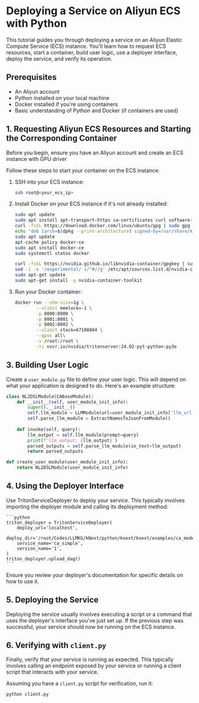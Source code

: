 # Deploying a Service on Aliyun ECS with Python

This tutorial guides you through deploying a service on an Aliyun Elastic Compute Service (ECS) instance. You'll learn how to request ECS resources, start a container, build user logic, use a deployer interface, deploy the service, and verify its operation.

## Prerequisites

- An Aliyun account
- Python installed on your local machine
- Docker installed if you're using containers
- Basic understanding of Python and Docker (if containers are used)

## 1. Requesting Aliyun ECS Resources and Starting the Corresponding Container

Before you begin, ensure you have an Aliyun account and create an ECS instance with GPU driver

Follow these steps to start your container on the ECS instance:

1. SSH into your ECS instance:

    ```bash
    ssh root@<your_ecs_ip>
    ```

2. Install Docker on your ECS instance if it's not already installed:

    ```bash
    sudo apt update
    sudo apt install apt-transport-https ca-certificates curl software-properties-common
    curl -fsSL https://download.docker.com/linux/ubuntu/gpg | sudo gpg --dearmor -o /usr/share/keyrings/docker-archive-keyring.gpg
    echo "deb [arch=$(dpkg --print-architecture) signed-by=/usr/share/keyrings/docker-archive-keyring.gpg] https://download.docker.com/linux/ubuntu $(lsb_release -cs) stable" | sudo tee /etc/apt/sources.list.d/docker.list > /dev/null
    sudo apt update
    apt-cache policy docker-ce
    sudo apt install docker-ce
    sudo systemctl status docker

    curl -fsSL https://nvidia.github.io/libnvidia-container/gpgkey | sudo gpg --dearmor -o /usr/share/keyrings/nvidia-container-toolkit-keyring.gpg && curl -s -L https://nvidia.github.io/libnvidia-container/stable/deb/nvidia-container-toolkit.list | sed 's#deb https://#deb [signed-by=/usr/share/keyrings/nvidia-container-toolkit-keyring.gpg] https://#g' | sudo tee /etc/apt/sources.list.d/nvidia-container-toolkit.list
    sed -i -e '/experimental/ s/^#//g' /etc/apt/sources.list.d/nvidia-container-toolkit.list
    sudo apt-get update
    sudo apt-get install -y nvidia-container-toolkit
    ```

3. Run your Docker container:

   ```bash
   docker run --shm-size=1g \
           --ulimit memlock=-1 \
           -p 8000:8000 \
           -p 8001:8001 \
           -p 8002:8002 \
           --ulimit stack=67108864 \
           --gpus all\
           -v /root:/root \
           -ti nvcr.io/nvidia/tritonserver:24.02-pyt-python-py3e
   ```



## 3. Building User Logic

Create a `user_module.py` file to define your user logic. This will depend on what your application is designed to do. Here's an example structure:

```python
class NL2DSLModule(CABaseModule):
    def __init__(self, user_module_init_info):
        super().__init__()
        self.llm_module = LLMModule(url=user_module_init_info['llm_url'])
        self.parse_llm_module = ExtractNamesToJsonFromModule()
        
    def invoke(self, query):
        llm_output = self.llm_module(prompt=query)
        print(f'llm_output: {llm_output}')
        parsed_outputs = self.parse_llm_module(in_text=llm_output)
        return parsed_outputs

def create_user_module(user_module_init_info):
    return NL2DSLModule(user_module_init_info)
```

## 4. Using the Deployer Interface

Use TritonServiceDeployer to deploy your service. This typically involves importing the deployer module and calling its deployment method:

    ```python
    triton_deployer = TritonServiceDeployer(
        deploy_url='localhost',
        deploy_dir='/root/Codes/LLMKG/kNext/python/knext/knext/examples/ca_models/deploys',
        service_name='ca_simple',
        version_name='1',
    )    
    triton_deployer.upload_dag()
    ```

Ensure you review your deployer's documentation for specific details on how to use it.

## 5. Deploying the Service

Deploying the service usually involves executing a script or a command that uses the deployer's interface you've just set up. If the previous step was successful, your service should now be running on the ECS instance.

## 6. Verifying with `client.py`

Finally, verify that your service is running as expected. This typically involves calling an endpoint exposed by your service or running a client script that interacts with your service.

Assuming you have a `client.py` script for verification, run it:

```bash
python client.py
```

